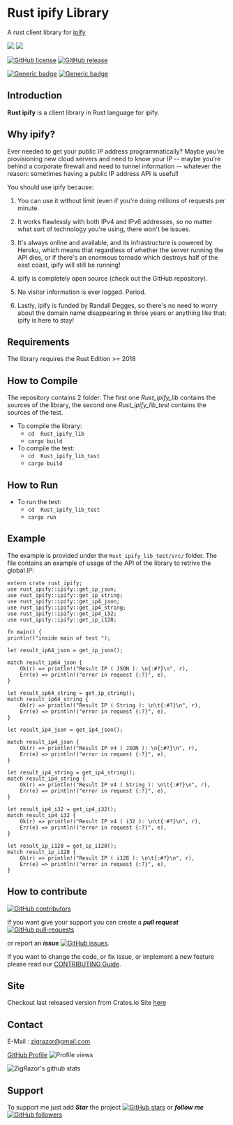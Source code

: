 # Rust ipify Library
A rust client library for [ipify](https://www.ipify.org/)

<img src="https://img.shields.io/badge/rust%20-%2300599C.svg?&style=for-the-badge&logo=rust%2B%2B&ogoColor=white"/> <img src="https://img.shields.io/badge/github%20-%23121011.svg?&style=for-the-badge&logo=github&logoColor=white"/>

[![GitHub license](https://img.shields.io/github/license/ZigRazor/rust_ipify.svg)](https://github.com/ZigRazor/rust_ipify/blob/master/LICENSE)
[![GitHub release](https://img.shields.io/github/release/ZigRazor/rust_ipify.svg)](https://GitHub.com/ZigRazor/rust_ipify/releases/)

[![Generic badge](https://img.shields.io/badge/Build-Passed-Green.svg)](https://shields.io/) [![Generic badge](https://img.shields.io/badge/UnitTest-Passed-Green.svg)](https://shields.io/)

## Introduction

**Rust ipify** is a client library in Rust language for ipify.   

## Why ipify?
Ever needed to get your public IP address programmatically?
Maybe you're provisioning new cloud servers and need to know your IP -- maybe you're behind a corporate firewall and need to tunnel information -- whatever the reason: sometimes having a public IP address API is useful!

You should use ipify because:

 1. You can use it without limit (even if you're doing millions of requests per minute.

 2. It works flawlessly with both IPv4 and IPv6 addresses, so no matter what sort of technology you're using, there won't be issues.

 3. It's always online and available, and its infrastructure is powered by Heroku, which means that regardless of whether the server running the API dies, or if there's an enormous tornado which destroys half of the east coast, ipify will still be running!

 4. ipify is completely open source (check out the GitHub repository).

 5. No visitor information is ever logged. Period.

 6. Lastly, ipify is funded by Randall Degges, so there's no need to worry about the domain name disappearing in three years or anything like that: ipify is here to stay!

## Requirements

The library requires the Rust Edition >= 2018

## How to Compile

The repository contains 2 folder. The first one *Rust_ipify_lib* contains the sources of the library, the second one *Rust_ipify_lib_test* contains the sources of the test.
- To compile the library:
  - `cd  Rust_ipify_lib`
  - `cargo build`
- To compile the test:
  - `cd  Rust_ipify_lib_test`
  - `cargo build`

## How to Run

- To run the test:
  - `cd  Rust_ipify_lib_test`
  - `cargo run`

## Example

The example is provided under the `Rust_ipify_lib_test/src/` folder.
The file contains an example of usage of the API of the library to retrive the global IP:
    
    extern crate rust_ipify;
    use rust_ipify::ipify::get_ip_json;
    use rust_ipify::ipify::get_ip_string;
    use rust_ipify::ipify::get_ip4_json;
    use rust_ipify::ipify::get_ip4_string;
    use rust_ipify::ipify::get_ip4_i32;
    use rust_ipify::ipify::get_ip_i128;

    fn main() {
    println!("inside main of test ");

    let result_ip64_json = get_ip_json();

    match result_ip64_json {
        Ok(r) => println!("Result IP ( JSON ): \n{:#?}\n", r),
        Err(e) => println!("error in request {:?}", e),
    }

    let result_ip64_string = get_ip_string();
    match result_ip64_string {
        Ok(r) => println!("Result IP ( String ): \n\t{:#?}\n", r),
        Err(e) => println!("error in request {:?}", e),
    }

    let result_ip4_json = get_ip4_json();

    match result_ip4_json {
        Ok(r) => println!("Result IP v4 ( JSON ): \n{:#?}\n", r),
        Err(e) => println!("error in request {:?}", e),
    }

    let result_ip4_string = get_ip4_string();
    match result_ip4_string {
        Ok(r) => println!("Result IP v4 ( String ): \n\t{:#?}\n", r),
        Err(e) => println!("error in request {:?}", e),
    }

    let result_ip4_i32 = get_ip4_i32();
    match result_ip4_i32 {
        Ok(r) => println!("Result IP v4 ( i32 ): \n\t{:#?}\n", r),
        Err(e) => println!("error in request {:?}", e),
    }

    let result_ip_i128 = get_ip_i128();
    match result_ip_i128 {
        Ok(r) => println!("Result IP ( i128 ): \n\t{:#?}\n", r),
        Err(e) => println!("error in request {:?}", e),
    }    

## How to contribute 
[![GitHub contributors](https://img.shields.io/github/contributors/ZigRazor/rust_ipify.svg)](https://GitHub.com/ZigRazor/rust_ipify/graphs/contributors/)

If you want give your support you can create a ***pull request***   [![GitHub pull-requests](https://img.shields.io/github/issues-pr/ZigRazor/rust_ipify.svg)](https://GitHub.com/ZigRazor/rust_ipify/pull/) 

or report an ***issue***  [![GitHub issues](https://img.shields.io/github/issues/ZigRazor/rust_ipify.svg)](https://GitHub.com/ZigRazor/rust_ipify/issues/).

If you want to change the code, or fix issue, or implement a new feature please read our [CONTRIBUTING Guide](https://github.com/ZigRazor/rust_ipify/blob/master/CONTRIBUTING.md).

## Site

Checkout last released version from Crates.io Site [here](https://crates.io/crates/rust_ipify)

## Contact
E-Mail : zigrazor@gmail.com

[GitHub Profile](https://github.com/ZigRazor) ![Profile views](https://gpvc.arturio.dev/ZigRazor)

![ZigRazor's github stats](https://github-readme-stats.vercel.app/api?username=ZigRazor&show_icons=true&title_color=fff&icon_color=79ff97&text_color=9f9f9f&bg_color=151515)

## Support
To support me just add ***Star*** the project  [![GitHub stars](https://img.shields.io/github/stars/ZigRazor/rust_ipify.svg?style=social&label=Star&maxAge=2592000)](https://GitHub.com/ZigRazor/rust_ipify/stargazers/) or ***follow me***  [![GitHub followers](https://img.shields.io/github/followers/ZigRazor.svg?style=social&label=Follow&maxAge=2592000)](https://github.com/ZigRazor?tab=followers)
